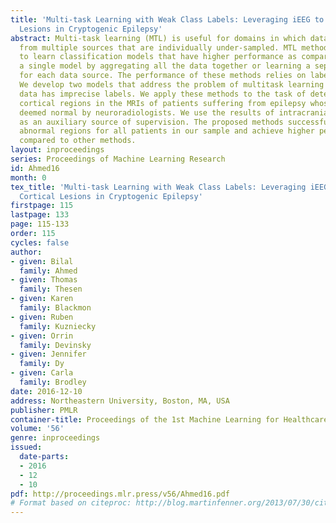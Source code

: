 ```yaml
---
title: 'Multi-task Learning with Weak Class Labels: Leveraging iEEG to Detect Cortical
  Lesions in Cryptogenic Epilepsy'
abstract: Multi-task learning (MTL) is useful for domains in which data originates
  from multiple sources that are individually under-sampled. MTL methods are able
  to learn classification models that have higher performance as compared to learning
  a single model by aggregating all the data together or learning a separate model
  for each data source. The performance of these methods relies on label accuracy.
  We develop two models that address the problem of multitask learning when the training
  data has imprecise labels. We apply these methods to the task of detecting abnormal
  cortical regions in the MRIs of patients suffering from epilepsy whose MRI were
  deemed normal by neuroradiologists. We use the results of intracranial-EEG exam
  as an auxiliary source of supervision. The proposed methods successfully detect
  abnormal regions for all patients in our sample and achieve higher performance as
  compared to other methods.
layout: inproceedings
series: Proceedings of Machine Learning Research
id: Ahmed16
month: 0
tex_title: 'Multi-task Learning with Weak Class Labels: Leveraging iEEG to Detect
  Cortical Lesions in Cryptogenic Epilepsy'
firstpage: 115
lastpage: 133
page: 115-133
order: 115
cycles: false
author:
- given: Bilal
  family: Ahmed
- given: Thomas
  family: Thesen
- given: Karen
  family: Blackmon
- given: Ruben
  family: Kuzniecky
- given: Orrin
  family: Devinsky
- given: Jennifer
  family: Dy
- given: Carla
  family: Brodley
date: 2016-12-10
address: Northeastern University, Boston, MA, USA
publisher: PMLR
container-title: Proceedings of the 1st Machine Learning for Healthcare Conference
volume: '56'
genre: inproceedings
issued:
  date-parts:
  - 2016
  - 12
  - 10
pdf: http://proceedings.mlr.press/v56/Ahmed16.pdf
# Format based on citeproc: http://blog.martinfenner.org/2013/07/30/citeproc-yaml-for-bibliographies/
---
```

